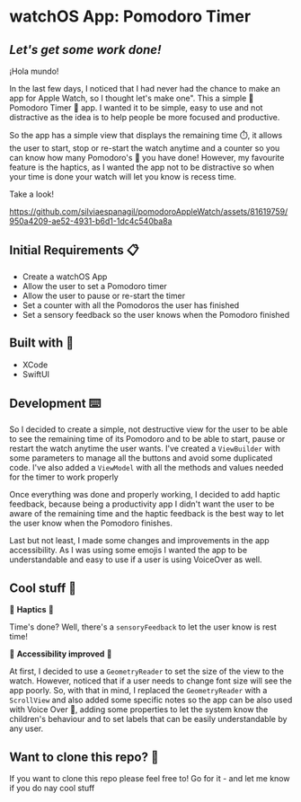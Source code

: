 # watchOS App: Pomodoro Timer
## _Let's get some work done!_

¡Hola mundo!

In the last few days, I noticed that I had never had the chance to make an app for Apple Watch, so I thought let's make one". This a simple 🍅 Pomodoro Timer 🍅 app. I wanted it to be simple, easy to use and not distractive as the idea is to help people be more focused and productive.

So the app has a simple view that displays the remaining time ⏱️​, it allows the user to start, stop or re-start the watch anytime and a counter so you can know how many Pomodoro's 🍅 you have done! However, my favourite feature is the haptics, as I wanted the app not to be distractive so when your time is done your watch will let you know is recess time. 

Take a look!

https://github.com/silviaespanagil/pomodoroAppleWatch/assets/81619759/950a4209-ae52-4931-b6d1-1dc4c540ba8a

## Initial Requirements 📋

- Create a watchOS App
- Allow the user to set a Pomodoro timer
- Allow the user to pause or re-start the timer
- Set a counter with all the Pomodoros the user has finished
- Set a sensory feedback so the user knows when the Pomodoro finished

## Built with 🔨
- XCode
- SwiftUI

## Development ⌨️

So I decided to create a simple, not destructive view for the user to be able to see the remaining time of its Pomodoro and to be able to start, pause or restart the watch anytime the user wants. I've created a `ViewBuilder` with some parameters to manage all the buttons and avoid some duplicated code. I've also added a `ViewModel` with all the methods and values needed for the timer to work properly 

Once everything was done and properly working, I decided to add haptic feedback, because being a productivity app I didn't want the user to be aware of the remaining time and the haptic feedback is the best way to let the user know when the Pomodoro finishes.

Last but not least, I made some changes and improvements in the app accessibility. As I was using some emojis I wanted the app to be understandable and easy to use if a user is using VoiceOver as well.

## Cool stuff 💖

🫨​ **Haptics** 🫨​

Time's done? Well, there's a `sensoryFeedback` to let the user know is rest time!

💬​ **Accessibility improved** 💬​

At first, I decided to use a `GeometryReader` to set the size of the view to the watch. However, noticed that if a user needs to change font size will see the app poorly. So, with that in mind, I replaced the `GeometryReader` with a `ScrollView` and also added some specific notes so the app can be also used with Voice Over 💬​, adding some properties to let the system know the children's behaviour and to set labels that can be easily understandable by any user.

## Want to clone this repo? 🐑

If you want to clone this repo please feel free to! Go for it - and let me know if you do nay cool stuff 

